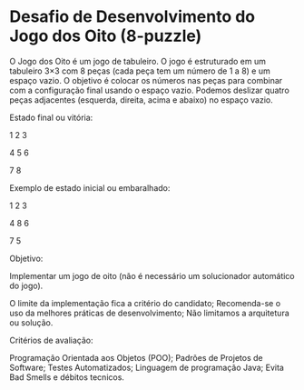 # Desafio de Desenvolvimento do Jogo dos Oito (8-puzzle)

O Jogo dos Oito é um jogo de tabuleiro. O jogo é estruturado em um tabuleiro 3×3 com 8 peças (cada peça tem um número de 1 a 8) e um espaço vazio. O objetivo é colocar os números nas peças para combinar com a configuração final usando o espaço vazio. Podemos deslizar quatro peças adjacentes (esquerda, direita, acima e abaixo) no espaço vazio.

Estado final ou vitória:

1 2 3

4 5 6

7 8   

Exemplo de estado inicial ou embaralhado:

1 2 3

4 8 6

7 5   

 Objetivo:

Implementar um jogo de oito (não é necessário um solucionador automático do jogo).

O limite da implementação fica a critério do candidato;
Recomenda-se o uso da melhores práticas de desenvolvimento;
Não limitamos a arquitetura ou solução.
 

Critérios de avaliação:

Programação Orientada aos Objetos (POO);
Padrões de Projetos de Software;
Testes Automatizados;
Linguagem de programação Java;
Evita Bad Smells e débitos tecnicos.

